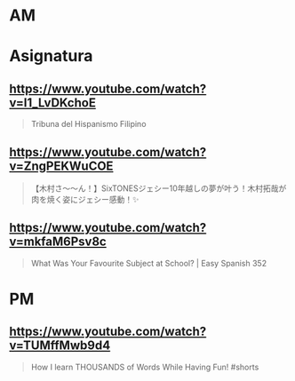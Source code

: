 # AM
# Asignatura

## https://www.youtube.com/watch?v=I1_LvDKchoE

> Tribuna del Hispanismo Filipino 

## https://www.youtube.com/watch?v=ZngPEKWuCOE

> 【木村さ〜〜ん！】SixTONESジェシー10年越しの夢が叶う！木村拓哉が肉を焼く姿にジェシー感動！✨

## https://www.youtube.com/watch?v=mkfaM6Psv8c

> What Was Your Favourite Subject at School? | Easy Spanish 352 

# PM
## https://www.youtube.com/watch?v=TUMffMwb9d4
> How I learn THOUSANDS of Words While Having Fun! #shorts 
